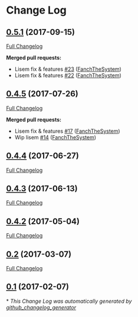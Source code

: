 # Change Log

## [0.5.1](https://github.com/blast-project/DoctrinePgsqlBundle/tree/0.5.1) (2017-09-15)
[Full Changelog](https://github.com/blast-project/DoctrinePgsqlBundle/compare/0.4.5...0.5.1)

**Merged pull requests:**

- Lisem fix & features [\#23](https://github.com/blast-project/DoctrinePgsqlBundle/pull/23) ([FanchTheSystem](https://github.com/FanchTheSystem))
- Lisem fix & features [\#22](https://github.com/blast-project/DoctrinePgsqlBundle/pull/22) ([FanchTheSystem](https://github.com/FanchTheSystem))

## [0.4.5](https://github.com/blast-project/DoctrinePgsqlBundle/tree/0.4.5) (2017-07-26)
[Full Changelog](https://github.com/blast-project/DoctrinePgsqlBundle/compare/0.4.4...0.4.5)

**Merged pull requests:**

- Lisem fix & features [\#17](https://github.com/blast-project/DoctrinePgsqlBundle/pull/17) ([FanchTheSystem](https://github.com/FanchTheSystem))
- Wip lisem [\#14](https://github.com/blast-project/DoctrinePgsqlBundle/pull/14) ([FanchTheSystem](https://github.com/FanchTheSystem))

## [0.4.4](https://github.com/blast-project/DoctrinePgsqlBundle/tree/0.4.4) (2017-06-27)
[Full Changelog](https://github.com/blast-project/DoctrinePgsqlBundle/compare/0.4.3...0.4.4)

## [0.4.3](https://github.com/blast-project/DoctrinePgsqlBundle/tree/0.4.3) (2017-06-13)
[Full Changelog](https://github.com/blast-project/DoctrinePgsqlBundle/compare/0.4.2...0.4.3)

## [0.4.2](https://github.com/blast-project/DoctrinePgsqlBundle/tree/0.4.2) (2017-05-04)
[Full Changelog](https://github.com/blast-project/DoctrinePgsqlBundle/compare/0.2...0.4.2)

## [0.2](https://github.com/blast-project/DoctrinePgsqlBundle/tree/0.2) (2017-03-07)
[Full Changelog](https://github.com/blast-project/DoctrinePgsqlBundle/compare/0.1...0.2)

## [0.1](https://github.com/blast-project/DoctrinePgsqlBundle/tree/0.1) (2017-02-07)


\* *This Change Log was automatically generated by [github_changelog_generator](https://github.com/skywinder/Github-Changelog-Generator)*